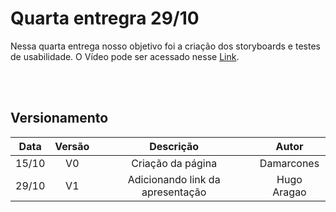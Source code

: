 # Quarta entregra 29/10

Nessa quarta entrega nosso objetivo foi a criação dos storyboards e testes de usabilidade.
O Vídeo pode ser acessado nesse [Link](https://youtu.be/FCLWeCK91lA). 

<br></br>


## Versionamento

| Data | Versão | Descrição | Autor |
|:----:|:------:|:---------:|:-----:|
|15/10 |   V0   |Criação da página|Damarcones|
|29/10 |   V1   |Adicionando link da apresentação|Hugo Aragao|
